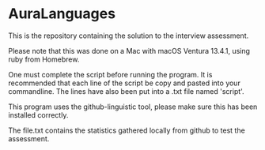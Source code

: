 # AuraLanguages

This is the repository containing the solution to the interview assessment. 

Please note that this was done on a Mac with macOS Ventura 13.4.1, using ruby from Homebrew.

One must complete the script before running the program. It is recommended that each line of the script be copy and pasted into your commandline.
The lines have also been put into a .txt file named 'script'. 

This program uses the github-linguistic tool, please make sure this has been installed correctly.

The file.txt contains the statistics gathered locally from github to test the assessment.